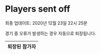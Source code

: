 # Players sent off
최종 업데이트: 2020년 12월 23일 22시 25분


경기 중 오류가 발생하는 경우 자동으로 퇴장됩니다.


| 퇴장된 참가자 |
|:---:|